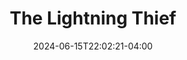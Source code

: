 ---
title: The Lightning Thief
Theatre: The Island Theater
Venue: The Island Theater
Season: 2024
date: 2024-06-15T22:02:21-04:00
opening_date: 2024-07-26
closing_date: 2024-07-28
showtimes:
  - 2024-07-26 19:30:00
  - 2024-07-27 19:30:00
  - 2024-07-28 14:00:00
featured_image: 
featured_image_alt: 
featured_image_caption: 
featured_image_attr: 
featured_image_attr_link: 
playbill:
Website: 
Tickets: 
show_details: 
cast:
  - Percy Jackson: Nick Williams
  - Annabeth: Sydney Fontenot
  - Grover: Zach Schaeffer
  - Luke: Brandon Anderson
  - Clarisse: Maria Routel-Ferguson
  - Chiron/Ares: Cameron Haddock
  - Charon: Maddie Bush
  - Mr. D: Brad Harder
  - Sally Jackson: Kerry Hunter
  - Ensemble:
    - Scott McLean
    - Jordan Taylor
    - Jordan Sargent
    - Anslee Byrd
    - Colleen Hunter
    - Noe Navarro
    - MaKenna Harder
crew:
orchestra:
genres: 
Description: 
---